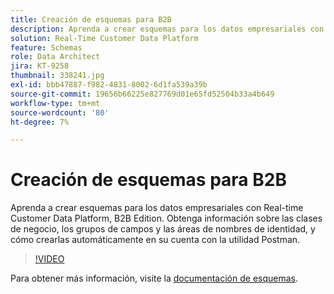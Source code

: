 ```yaml
---
title: Creación de esquemas para B2B
description: Aprenda a crear esquemas para los datos empresariales con Real-time Customer Data Platform, B2B Edition.
solution: Real-Time Customer Data Platform
feature: Schemas
role: Data Architect
jira: KT-9258
thumbnail: 338241.jpg
exl-id: bbb47887-f982-4831-8002-6d1fa539a39b
source-git-commit: 19656b66225e827769d01e65fd52504b33a4b649
workflow-type: tm+mt
source-wordcount: '80'
ht-degree: 7%

---
```


# Creación de esquemas para B2B

Aprenda a crear esquemas para los datos empresariales con Real-time Customer Data Platform, B2B Edition. Obtenga información sobre las clases de negocio, los grupos de campos y las áreas de nombres de identidad, y cómo crearlas automáticamente en su cuenta con la utilidad Postman.

>[!VIDEO](https://video.tv.adobe.com/v/338241?quality=12&learn=on)

Para obtener más información, visite la [documentación de esquemas](https://experienceleague.adobe.com/docs/experience-platform/xdm/home.html?lang=es).

